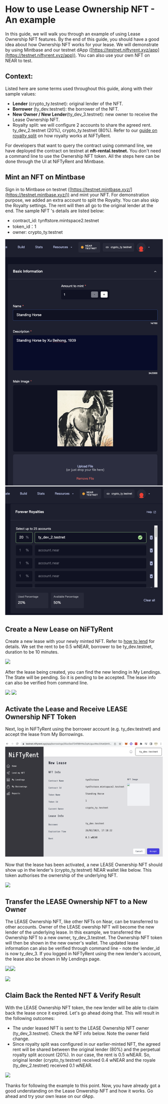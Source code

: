 # How to use Lease Ownership NFT - An example

In this guide, we will walk you through an example of using Lease Ownership NFT features. By the end of this guide, you should have a good idea about how Ownership NFT works for your lease. We will demonstrate by using Mintbase and our testnet dApp ([https://testnet.niftyrent.xyz/app](https://testnet.niftyrent.xyz/app)). You can also use your own NFT on NEAR to test.

## Context:

Listed here are some terms used throughout this guide, along with their sample values:

* **Lender** (crypto\_ty.testnet): original lender of the NFT.
* **Borrower** (ty\_dev.testnet): the borrower of the NFT.
* **New Owner / New Lender**(ty\_dev\_3.testnet): new owner to receive the Lease Ownership NFT.
* Royalty split: we will configure 2 accounts to share the agreed rent. ty\_dev\_2.testnet (20%), crypto\_ty.testnet (80%). Refer to our [guide on royalty split](../royalty-split-w-mintbase.md) on how royalty works at NiFTyRent.

For developers that want to query the contract using command line,  we have deployed the contract on testnet at **nft-rental.testnet.** You don't need a command line to use the Ownership NFT token. All the steps here can be done through the UI at NiFTyRent and Mintbase.

## Mint an NFT on Mintbase

Sign in to Mintbase on testnet ([https://testnet.mintbase.xyz/](https://testnet.mintbase.xyz/)) and mint your NFT.  For demonstration purpose, we added an extra account to split the Royalty. You can also skip the Royalty settings. The rent will then all go to the original lender at the end.  The sample NFT 's details are listed below:

* contract\_id: tynftstore.mintspace2.testnet
* token\_id：1
* owner: crypto\_ty.testnet

<img src="../../.gitbook/assets/Screenshot 2023-02-26 at 16.41.37.png" alt="" data-size="original">  ![](<../../.gitbook/assets/Screenshot 2023-02-26 at 16.46.02.png>)

###

## Create a New Lease on NiFTyRent

Create a new lease with your newly minted NFT. Refer to [how to lend](../lend-your-nft.md) for details. We set the rent to be 0.5 wNEAR,  borrower to be ty\_dev.testnet, duration to be 10 minutes.

![](../../.gitbook/assets/create\_a\_lease.png)

After the lease being created, you can find the new lending in My Lendings. The State will be pending. So it is pending to be accepted. The lease info can also be verified from command line.

![](../../.gitbook/assets/lease\_info.png) ![](../../.gitbook/assets/lease\_detail.png)

###

## Activate the Lease and Receive LEASE Ownership NFT Token

Next, log in NiFTyRent using the borrower account (e.g. ty\_dev.testnet) and accept the lease from My Borrowings.&#x20;

![](<../../.gitbook/assets/my borrowings.png>)

Now that the lease has been activated, a new LEASE Ownership NFT should show up in the lender's (crypto\_ty.testnet) NEAR wallet like below. This token authorises the ownership of the underlying NFT.

![](<../../.gitbook/assets/Ownership\_NFT\_for\_lender (1).png>)

###

## Transfer the LEASE Ownership NFT to a New Owner

The LEASE Ownership NFT, like other NFTs on Near, can be transferred to other accounts. Owner of the LEASE owership NFT will become the new lender of the underlying lease. In this example, we transferred the Ownership NFT to a new owner, ty\_dev\_3.testnet. The Ownership NFT token will then be shown in the new owner's wallet. The updated lease information can also be verified through command line - note the lender\_id is now ty\_dev\_3. If you logged in NiFTyRent using the new lender's account, the lease also be shown in My Lendings page.

![](../../.gitbook/assets/ownership\_nft\_for\_new\_lender.png)![](../../.gitbook/assets/lease\_detail\_new\_lender.png)

![](<../../.gitbook/assets/my\_lendings\_new\_lender (2).png>)



## Claim Back the Rented NFT & Verify Result

With the LEASE Ownership NFT token, the new lender will be able to claim back the lease once it expired. Let's go ahead doing that. This will result in the following outcomes:

* The under leased NFT is sent to the LEASE Ownership NFT owner (ty\_dev\_3.testnet). Check the NFT info below. Note the owner field change.
* Since royalty split was configured in our earlier-minted NFT, the agreed rent will be shared between the original lender (80%) and the perpetual royalty split account (20%). In our case, the rent is 0.5 wNEAR. So, original lender (crypto\_ty.testnet) received 0.4 wNEAR and the royale (ty\_dev\_2.testnet) received 0.1 wNEAR.

![](../../.gitbook/assets/nft\_info\_after\_claim\_owned\_by\_new\_lender.png)



Thanks for following the example to this point. Now, you have already got a good understanding on the Lease Onwership NFT and how it works. Go ahead and try your own lease on our dApp.

